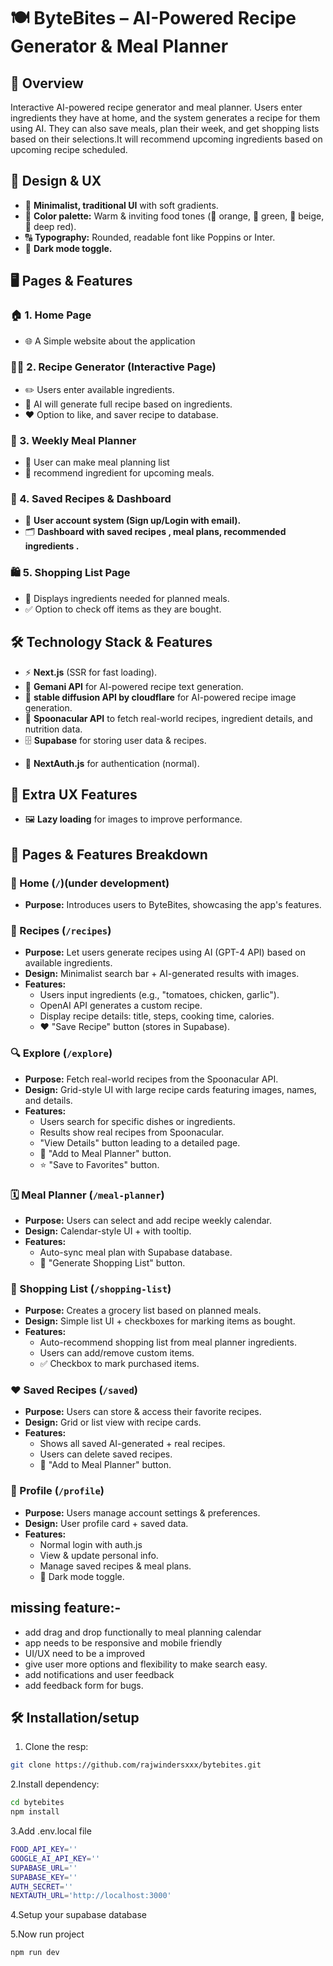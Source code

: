 # 🍽️ ByteBites – AI-Powered Recipe Generator & Meal Planner

## 📌 Overview

Interactive AI-powered recipe generator and meal planner. Users enter ingredients they have at home, and the system generates a recipe for them using AI. They can also save meals, plan their week, and get shopping lists based on their selections.It will recommend upcoming ingredients based on upcoming recipe scheduled.

## 🎨 Design & UX

- 🏡 **Minimalist, traditional UI** with soft gradients.
- 🎨 **Color palette:** Warm & inviting food tones (🍊 orange, 🍃 green, 🍯 beige, 🍷 deep red).
- 🔠 **Typography:** Rounded, readable font like Poppins or Inter.
- 🌙 **Dark mode toggle.**

## 🖥️ Pages & Features

### 🏠 1. Home Page

- 🌐 A Simple website about the application
  <!-- - 🏆 Hero section with search bar: *"What ingredients do you have?"* -->
  <!-- - 🎭 Dynamic background that changes based on meal category (breakfast/lunch/dinner). -->
  <!-- - 🍽️ Featured AI-generated recipes based on trending ingredients. -->

### 🧑‍🍳 2. Recipe Generator (Interactive Page)

- ✏️ Users enter available ingredients.
- 🤖 AI will generate full recipe based on ingredients.
- ❤️ Option to like, and saver recipe to database.

### 📅 3. Weekly Meal Planner

- 🔀 User can make meal planning list
- 🛒 recommend ingredient for upcoming meals.
  <!-- - 📜 Option to export as PDF or send the list via email. -->
  <!-- - 🔀 Users drag & drop recipes into a weekly planner grid. -->
  <!-- - 🛒 Auto-generates a ingredient list for missing ingredients. -->

### 💾 4. Saved Recipes & Dashboard

- 🔑 **User account system (Sign up/Login with email).**
- 🗂 **Dashboard with saved recipes , meal plans, recommended ingredients .**
<!-- - 🏅 **Streak-based reward system for tracking healthy eating habits.** -->

### 🛍️ 5. Shopping List Page

- 📌 Displays ingredients needed for planned meals.
- ✅ Option to check off items as they are bought.
<!-- - 📱 Mobile-friendly for in-store use. -->

<!-- ### ⚙️ 6. Admin Panel (Optional Feature)

- ✍️ Manage & edit AI-generated recipes.
- 📊 Track user engagement (analytics dashboard). -->

## 🛠️ Technology Stack & Features

- ⚡ **Next.js** (SSR for fast loading).
- 🧠 **Gemani API** for AI-powered recipe text generation.
- 🧠 **stable diffusion API by cloudflare** for AI-powered recipe image generation.
- 🍲 **Spoonacular API** to fetch real-world recipes, ingredient details, and nutrition data.
- 🗄️ **Supabase** for storing user data & recipes.
<!-- - 🎭 **Framer Motion** for a clean, modern look. -->
- 🔐 **NextAuth.js** for authentication (normal).

## 🌟 Extra UX Features

<!-- - 🎙️ **Voice Search** for adding ingredients. -->

- 🖼️ **Lazy loading** for images to improve performance.
<!-- - ✅ **Interactive recipe steps** (checkboxes to mark completed steps). -->

## 📄 Pages & Features Breakdown

### 🏡 Home (`/`)(under development)

- **Purpose:** Introduces users to ByteBites, showcasing the app's features.

<!-- - **Design:** Clean UI with bold typography, high-quality food images, and smooth animations.
- **Sections:**
  - ✨ Hero Section → "Generate AI Recipes & Plan Your Meals Like a Pro" + CTA buttons.
  - 🔄 How It Works → 3-step process: Enter Ingredients → Get Recipes → Save & Plan Meals.
  - ⭐ Features Overview → Highlights AI recipe generator, meal planner, and shopping list.
  - 💬 Testimonials → (Optional) User reviews.
  - 📢 Footer → Links to Contact, Privacy Policy, Socials. -->

### 🍳 Recipes (`/recipes`)

- **Purpose:** Let users generate recipes using AI (GPT-4 API) based on available ingredients.
- **Design:** Minimalist search bar + AI-generated results with images.
- **Features:**
  - Users input ingredients (e.g., "tomatoes, chicken, garlic").
  - OpenAI API generates a custom recipe.
  - Display recipe details: title, steps, cooking time, calories.
  - ❤️ "Save Recipe" button (stores in Supabase).
  <!-- - 🔄 "Try Another Recipe" button. -->

### 🔍 Explore (`/explore`)

- **Purpose:** Fetch real-world recipes from the Spoonacular API.
- **Design:** Grid-style UI with large recipe cards featuring images, names, and details.
- **Features:**
  - Users search for specific dishes or ingredients.
  - Results show real recipes from Spoonacular.
  - "View Details" button leading to a detailed page.
  - 📌 "Add to Meal Planner" button.
  - ⭐ "Save to Favorites" button.

### 🗓️ Meal Planner (`/meal-planner`)

<!-- - **Purpose:** Users can drag & drop recipes into a weekly calendar. -->

- **Purpose:** Users can select and add recipe weekly calendar.
- **Design:** Calendar-style UI + with tooltip.
- **Features:**
  <!-- - Drag & drop saved recipes into breakfast/lunch/dinner slots. -->
  - Auto-sync meal plan with Supabase database.
    <!-- - "Clear Plan" button. -->
    <!-- - 📥 "Download Meal Plan" (PDF export option). -->
  - 🛒 "Generate Shopping List" button.

### 🛒 Shopping List (`/shopping-list`)

- **Purpose:** Creates a grocery list based on planned meals.
- **Design:** Simple list UI + checkboxes for marking items as bought.
- **Features:**
  - Auto-recommend shopping list from meal planner ingredients.
  - Users can add/remove custom items.
  - ✅ Checkbox to mark purchased items.
    <!-- - 📜 "Download List" (PDF export). -->
    <!-- - (Optional) API integration with Walmart or Amazon. -->

### ❤️ Saved Recipes (`/saved`)

- **Purpose:** Users can store & access their favorite recipes.
- **Design:** Grid or list view with recipe cards.
- **Features:**
  - Shows all saved AI-generated + real recipes.
  - Users can delete saved recipes.
  <!-- - Option to edit recipe notes. -->
  - 📌 "Add to Meal Planner" button.

### 👤 Profile (`/profile`)

- **Purpose:** Users manage account settings & preferences.
- **Design:** User profile card + saved data.
- **Features:**
  <!-- - 🔐 Google Login (via NextAuth.js). -->
  - Normal login with auth.js
  - View & update personal info.
  - Manage saved recipes & meal plans.
  - 🌙 Dark mode toggle.
  <!-- - ❌ "Delete Account" button. -->

<!-- ### 📩 Contact (`/contact`)

- **Purpose:** Allow users to ask questions, give feedback, or request features.
- **Design:** Minimalist form with a CTA button.
- **Features:**
  - 📝 Input fields for Name, Email, Message.
  - 📑 Dropdown for "What are you contacting us about?".
  - 📩 "Submit" button (Netlify Forms or Supabase).
  - 🔗 Social links (Instagram, Twitter, LinkedIn). -->

## missing feature:-

- add drag and drop functionally to meal planning calendar
- app needs to be responsive and mobile friendly
- UI/UX need to be a improved
- give user more options and flexibility to make search easy.
- add notifications and user feedback
- add feedback form for bugs.

## 🛠 Installation/setup

1. Clone the resp:

```sh
git clone https://github.com/rajwindersxxx/bytebites.git
```

2.Install dependency:

```sh
cd bytebites
npm install
```

3.Add .env.local file

```sh
FOOD_API_KEY=''
GOOGLE_AI_API_KEY=''
SUPABASE_URL=''
SUPABASE_KEY=''
AUTH_SECRET=''
NEXTAUTH_URL='http://localhost:3000'
```

4.Setup your supabase database

5.Now run project

```sh
npm run dev
```

